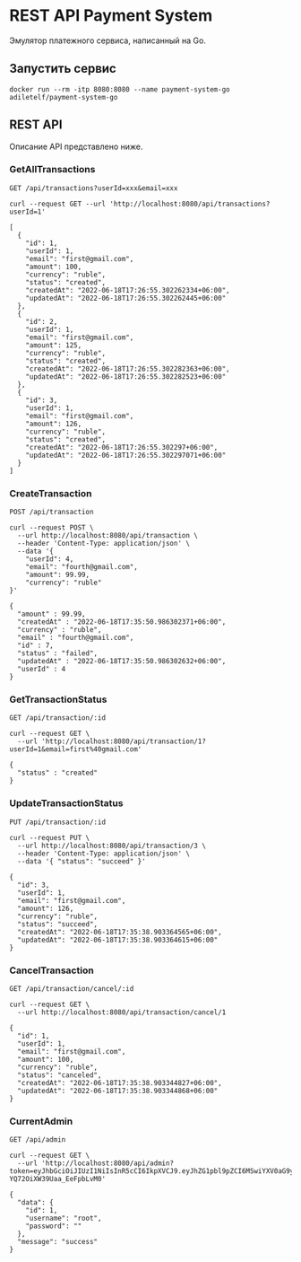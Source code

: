 # REST API Payment System
Эмулятор платежного сервиса, написанный на Go.

## Запустить сервис
```
docker run --rm -itp 8080:8080 --name payment-system-go adiletelf/payment-system-go
```

## REST API
Описание API представлено ниже.

### GetAllTransactions
`GET /api/transactions?userId=xxx&email=xxx`

```
curl --request GET --url 'http://localhost:8080/api/transactions?userId=1'
```
```
[
  {
    "id": 1,
    "userId": 1,
    "email": "first@gmail.com",
    "amount": 100,
    "currency": "ruble",
    "status": "created",
    "createdAt": "2022-06-18T17:26:55.302262334+06:00",
    "updatedAt": "2022-06-18T17:26:55.302262445+06:00"
  },
  {
    "id": 2,
    "userId": 1,
    "email": "first@gmail.com",
    "amount": 125,
    "currency": "ruble",
    "status": "created",
    "createdAt": "2022-06-18T17:26:55.302282363+06:00",
    "updatedAt": "2022-06-18T17:26:55.302282523+06:00"
  },
  {
    "id": 3,
    "userId": 1,
    "email": "first@gmail.com",
    "amount": 126,
    "currency": "ruble",
    "status": "created",
    "createdAt": "2022-06-18T17:26:55.302297+06:00",
    "updatedAt": "2022-06-18T17:26:55.302297071+06:00"
  }
]
```

### CreateTransaction
`POST /api/transaction`

```
curl --request POST \
  --url http://localhost:8080/api/transaction \
  --header 'Content-Type: application/json' \
  --data '{
    "userId": 4,
    "email": "fourth@gmail.com",
    "amount": 99.99,
    "currency": "ruble"
}'
```
```
{
  "amount" : 99.99,
  "createdAt" : "2022-06-18T17:35:50.986302371+06:00",
  "currency" : "ruble",
  "email" : "fourth@gmail.com",
  "id" : 7,
  "status" : "failed",
  "updatedAt" : "2022-06-18T17:35:50.986302632+06:00",
  "userId" : 4
}
```

### GetTransactionStatus
`GET /api/transaction/:id`
```
curl --request GET \
  --url 'http://localhost:8080/api/transaction/1?userId=1&email=first%40gmail.com'
```
```
{
  "status" : "created"
}
```

### UpdateTransactionStatus
`PUT /api/transaction/:id`
```
curl --request PUT \
  --url http://localhost:8080/api/transaction/3 \
  --header 'Content-Type: application/json' \
  --data '{ "status": "succeed" }'
```
```
{
  "id": 3,
  "userId": 1,
  "email": "first@gmail.com",
  "amount": 126,
  "currency": "ruble",
  "status": "succeed",
  "createdAt": "2022-06-18T17:35:38.903364565+06:00",
  "updatedAt": "2022-06-18T17:35:38.903364615+06:00"
}
```

### CancelTransaction
`GET /api/transaction/cancel/:id`
```
curl --request GET \
  --url http://localhost:8080/api/transaction/cancel/1
```
```
{
  "id": 1,
  "userId": 1,
  "email": "first@gmail.com",
  "amount": 100,
  "currency": "ruble",
  "status": "canceled",
  "createdAt": "2022-06-18T17:35:38.903344827+06:00",
  "updatedAt": "2022-06-18T17:35:38.903344868+06:00"
}
```

### CurrentAdmin
`GET /api/admin`
```
curl --request GET \
  --url 'http://localhost:8080/api/admin?token=eyJhbGciOiJIUzI1NiIsInR5cCI6IkpXVCJ9.eyJhZG1pbl9pZCI6MSwiYXV0aG9yaXplZCI6dHJ1ZSwiZXhwIjoxNjU1NTcwMzUxfQ.ZgeqxEBbmBHnBO6WlMC-YQ72OiXW39Uaa_EeFpbLvM0'
```
```
{
  "data": {
    "id": 1,
    "username": "root",
    "password": ""
  },
  "message": "success"
}
```